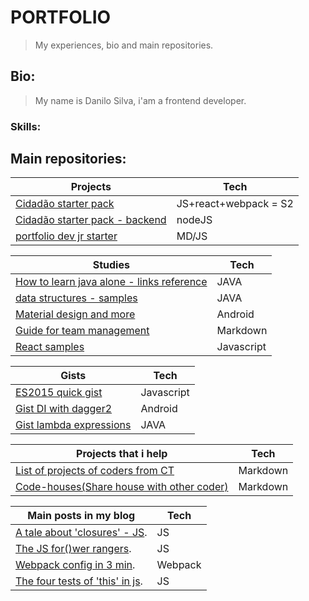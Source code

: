 # PORTFOLIO

> My experiences, bio and main repositories.

## Bio:

> My name is Danilo Silva, i'am a frontend developer.

### Skills:

## Main repositories:

Projects | Tech
---- | ----
[Cidadão starter pack](https://github.com/danilosilvadev/cidadao-starter-pack) | JS+react+webpack = S2
[Cidadão starter pack - backend](https://github.com/danilosilvadev/csp-backend) | nodeJS
[portfolio dev jr starter](https://github.com/danilosilvadev/devJR-portfolio-starter) | MD/JS

Studies | Tech
---- | ----
[How to learn java alone - links reference](https://github.com/danilosilvadev/LearningHowToLearn-JAVA) | JAVA
[data structures - samples](https://github.com/danilosilvadev/EstudosEstruturadeDados/tree/master/src) | JAVA
[Material design and more](https://github.com/danilosilvadev/MaterialDesignANDROID) | Android
[Guide for team management](https://github.com/NogoApps/workflow) | Markdown
[React samples](https://github.com/danilosilvadev/react-learning) | Javascript

Gists | Tech
---- | ----
[ES2015 quick gist](https://gist.github.com/danilosilvadev/c013c95f395821e573244b8b98c287b3) | Javascript
[Gist DI with dagger2](https://gist.github.com/danilosilvadev/8c8de30e668d851d66def09c0f713ab8) | Android
[Gist lambda expressions](https://gist.github.com/danilosilvadev/b42c87e4114c96844b121a882117de38) | JAVA

Projects that i help | Tech
---- | ----
[List of projects of coders from CT](https://github.com/training-center/divertidalista) | Markdown
[Code-houses(Share house with other coder)](https://github.com/training-center/code-house) | Markdown

Main posts in my blog | Tech
---- | ----
[A tale about 'closures' - JS](https://medium.com/@danilosilvadev/a-tale-about-closures-js-58f5037b712d). | JS
[The JS for()wer rangers](https://medium.com/@danilosilvadev/the-js-for-wer-rangers-never-more-use-the-classic-for-loop-de9f054014c3). | JS
[Webpack config in 3 min](https://medium.com/@danilosilvadev/webpack-react-karma-router-babel-modules-in-3-minutes-72b3e7ed3f85). | Webpack
[The four tests of 'this' in js](https://medium.com/@danilosilvadev/the-four-tests-of-this-in-js-technique-88a26346611c). | JS
